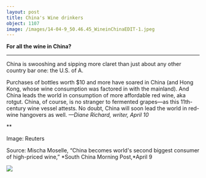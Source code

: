 ```yaml
---
layout: post
title: China's Wine drinkers
object: 1107
image: /images/14-04-9_50.46.45_WineinChinaEDIT-1.jpeg
---
```

**For all the wine in China?**

****

China is swooshing and sipping more claret than just about any other country bar one: the U.S. of A.

Purchases of bottles worth \$10 and more have soared in China (and Hong Kong, whose wine consumption was factored in with the mainland). And China leads the world in consumption of more affordable red wine, aka rotgut. China, of course, is no stranger to fermented grapes—as this 11th-century wine vessel attests. No doubt, China will soon lead the world in red-wine hangovers as well. *—Diane Richard, writer, April 10*

**

Image: Reuters

Source: Mischa Moselle, “China becomes world's second biggest consumer of high-priced wine,” *South China Morning Post,*April 9

![]({{siteurl.base}}/images/14-04-9_50.46.45_WineinChinaEDIT-1.jpeg)
